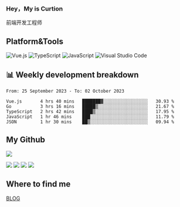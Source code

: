 ### Hey，My is Curtion
前端开发工程师
## Platform&Tools

![Vue.js](https://img.shields.io/badge/-Vue.js-4FC08D?style=flat-square&logo=Vue.js&logoColor=white)
![TypeScript](https://img.shields.io/badge/-TypeScript-007ACC?style=flat-square&logo=typescript&logoColor=white)
![JavaScript](https://img.shields.io/badge/-JavaScript-F7DF1E?style=flat-square&logo=javascript&logoColor=black)
![Visual Studio Code](https://img.shields.io/badge/-VSCode-007ACC?style=flat-square&logo=Visual-Studio-Code&logoColor=white)

## 📊 Weekly development breakdown

<!--START_SECTION:waka-->

```text
From: 25 September 2023 - To: 02 October 2023

Vue.js       4 hrs 40 mins   ███████▓░░░░░░░░░░░░░░░░░   30.93 %
Go           3 hrs 16 mins   █████▒░░░░░░░░░░░░░░░░░░░   21.67 %
TypeScript   2 hrs 42 mins   ████▒░░░░░░░░░░░░░░░░░░░░   17.95 %
JavaScript   1 hr 46 mins    ███░░░░░░░░░░░░░░░░░░░░░░   11.79 %
JSON         1 hr 30 mins    ██▒░░░░░░░░░░░░░░░░░░░░░░   09.94 %
```

<!--END_SECTION:waka-->

## My Github

![](http://github-profile-summary-cards.vercel.app/api/cards/profile-details?username=curtion&theme=nord_bright)

![](http://github-profile-summary-cards.vercel.app/api/cards/stats?username=curtion&theme=nord_bright)
![](http://github-profile-summary-cards.vercel.app/api/cards/productive-time?username=curtion&theme=nord_bright&utcOffset=8)
![](http://github-profile-summary-cards.vercel.app/api/cards/repos-per-language?username=curtion&theme=nord_bright)
![](http://github-profile-summary-cards.vercel.app/api/cards/most-commit-language?username=curtion&theme=nord_bright)

## Where to find me

[BLOG](https://blog.3gxk.net)
